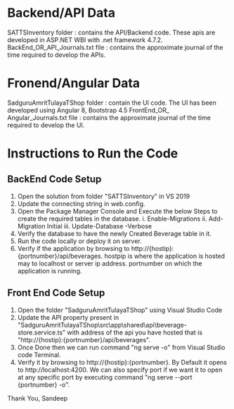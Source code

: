 # Backend/API Data
SATTSInventory folder : contains the API/Backend code. These apis are developed in ASP.NET WBI with .net framework 4.7.2.
BackEnd_OR_API_Journals.txt file : contains the approximate journal of the time required to develop the APIs.


# Fronend/Angular Data
SadguruAmritTulayaTShop folder : contain the UI code. The UI has been developed using Angular 8, Bootstrap 4.5
FrontEnd_OR_ Angular_Journals.txt file : contains the approximate journal of the time required to develop the UI.

# Instructions to Run the Code
## BackEnd Code Setup
1. Open the solution from folder "SATTSInventory" in VS 2019
2. Update the connecting string in web.config.
3. Open the Package Manager Console and Execute the below Steps to create the required tables in the database.
   i. Enable-Migrations
   ii. Add-Migration Initial
   iii. Update-Database -Verbose
4. Verify the database to have the newly Created Beverage table in it.
5. Run the code locally or deploy it on server.
6. Verify if the application by browsing to http://{hostip}:{portnumber}/api/beverages. hostpip is where the application is hosted may to localhost or server ip address. portnumber on which the application is running.

## Front End Code Setup
1. Open the folder "SadguruAmritTulayaTShop" using Visual Studio Code
2. Update the API property present in "SadguruAmritTulayaTShop\src\app\shared\api\beverage-store.service.ts" with address of the api you have hosted that is "http://{hostip}:{portnumber}/api/beverages".
3. Once Done then we can run command "ng serve -o" from Visual Studio code Terminal.
4. Verify it by browsing to http://{hostip}:{portnumber}. By Default it opens to http://localhost:4200. We can also specify port if we want it to open at any specific port by executing command "ng serve --port {portnumber} -o".


Thank You,
Sandeep
